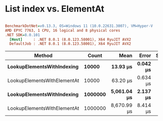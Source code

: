 # List index vs. ElementAt


``` ini

BenchmarkDotNet=v0.13.3, OS=Windows 11 (10.0.22631.3007), VM=Hyper-V
AMD EPYC 7763, 1 CPU, 16 logical and 8 physical cores
.NET SDK=8.0.101
  [Host]     : .NET 8.0.1 (8.0.123.58001), X64 RyuJIT AVX2
  DefaultJob : .NET 8.0.1 (8.0.123.58001), X64 RyuJIT AVX2


```
|                      Method |   Count |        Mean |    Error |   StdDev |
|---------------------------- |-------- |------------:|---------:|---------:|
|  **LookupElementsWithIndexing** |   **10000** |    **13.93 μs** | **0.042 μs** | **0.037 μs** |
| LookupElementsWithElementAt |   10000 |    63.20 μs | 0.634 μs | 0.593 μs |
|  **LookupElementsWithIndexing** | **1000000** | **5,061.04 μs** | **2.137 μs** | **1.895 μs** |
| LookupElementsWithElementAt | 1000000 | 8,670.99 μs | 8.414 μs | 7.026 μs |
